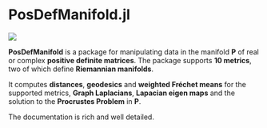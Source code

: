 # PosDefManifold.jl

[![](https://img.shields.io/badge/docs-dev-blue.svg)](https://Marco-Congedo.github.io/PosDefManifold.jl/latest)

**PosDefManifold** is a package for manipulating data in the manifold **P** of real or complex **positive definite matrices**. The package supports **10 metrics**, two of which define **Riemannian manifolds**. 

It computes **distances**, **geodesics** and **weighted Fréchet means** for the supported metrics, **Graph Laplacians**, **Lapacian eigen maps** and the solution to the **Procrustes Problem** in **P**.

The documentation is rich and well detailed.
